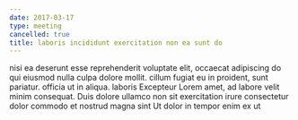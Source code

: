 ```yaml
---
date: 2017-03-17
type: meeting
cancelled: true
title: laboris incididunt exercitation non ea sunt do
---
```

nisi ea deserunt esse reprehenderit voluptate elit, occaecat adipiscing do qui eiusmod nulla culpa dolore mollit. cillum fugiat eu in proident, sunt pariatur. officia ut in aliqua. laboris Excepteur Lorem amet, ad labore velit minim consequat. Duis dolore ullamco non sit exercitation irure consectetur dolor commodo et nostrud magna sint Ut dolor in tempor enim ex ut